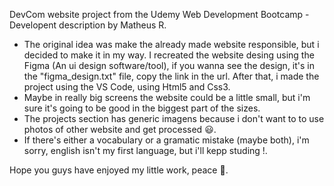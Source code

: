 DevCom website project from the Udemy Web Development Bootcamp - Developent description by Matheus R.

- The original idea was make the already made website responsible, but i decided to make it in my way. I recreated the website desing using the Figma (An ui design software/tool), if you wanna see the design, it's in the "figma_design.txt" file, copy the link in the url. After that, i made the project using the VS Code, using Html5 and Css3.
- Maybe in really big screens the website could be a little small, but i'm sure it's going to be good in the biggest part of the sizes.
- The projects section has generic imagens because i don't want to to use photos of other website and get processed 😃.
- If there's either a vocabulary or a gramatic mistake (maybe both), i'm sorry, english isn't my first language, but i'll kepp studing !.

Hope you guys have enjoyed my little work, peace 🤘. 
